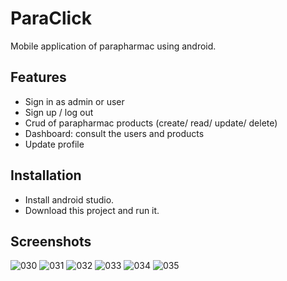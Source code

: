 # ParaClick
Mobile application of parapharmac using android.

## Features
* Sign in as admin or user
* Sign up / log out
* Crud of parapharmac products (create/ read/ update/ delete)
* Dashboard: consult the users and products
* Update profile

## Installation
* Install android studio.
* Download this project and run it.

## Screenshots 
![030](https://github.com/nahla-educate/ParaClick/assets/80469651/e0459720-05dc-4037-b86c-3bdfbebb3c62)
![031](https://github.com/nahla-educate/ParaClick/assets/80469651/740f5deb-8017-4ddc-8cd1-c19af8900115)
![032](https://github.com/nahla-educate/ParaClick/assets/80469651/2ae3b36f-bae0-49e8-93a9-c89c2b0d5eba)
![033](https://github.com/nahla-educate/ParaClick/assets/80469651/3c477c9b-5b0f-4668-8211-c81c1ab04893)
![034](https://github.com/nahla-educate/ParaClick/assets/80469651/308539d3-67f1-4d0a-bed3-e4f17bc6082c)
![035](https://github.com/nahla-educate/ParaClick/assets/80469651/4969a211-0cfd-40cb-96d4-9d16439b58e0)
